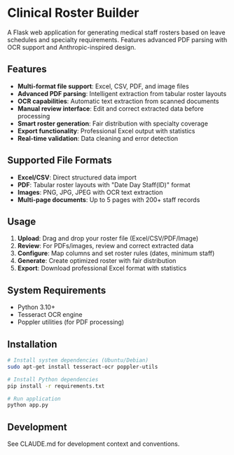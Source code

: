 # Clinical Roster Builder

A Flask web application for generating medical staff rosters based on leave schedules and specialty requirements. Features advanced PDF parsing with OCR support and Anthropic-inspired design.

## Features
- **Multi-format file support**: Excel, CSV, PDF, and image files
- **Advanced PDF parsing**: Intelligent extraction from tabular roster layouts
- **OCR capabilities**: Automatic text extraction from scanned documents
- **Manual review interface**: Edit and correct extracted data before processing
- **Smart roster generation**: Fair distribution with specialty coverage
- **Export functionality**: Professional Excel output with statistics
- **Real-time validation**: Data cleaning and error detection

## Supported File Formats
- **Excel/CSV**: Direct structured data import
- **PDF**: Tabular roster layouts with "Date Day Staff(ID)" format
- **Images**: PNG, JPG, JPEG with OCR text extraction
- **Multi-page documents**: Up to 5 pages with 200+ staff records

## Usage

1. **Upload**: Drag and drop your roster file (Excel/CSV/PDF/Image)
2. **Review**: For PDFs/images, review and correct extracted data
3. **Configure**: Map columns and set roster rules (dates, minimum staff)
4. **Generate**: Create optimized roster with fair distribution
5. **Export**: Download professional Excel format with statistics

## System Requirements
- Python 3.10+
- Tesseract OCR engine
- Poppler utilities (for PDF processing)

## Installation
```bash
# Install system dependencies (Ubuntu/Debian)
sudo apt-get install tesseract-ocr poppler-utils

# Install Python dependencies
pip install -r requirements.txt

# Run application
python app.py
```

## Development
See CLAUDE.md for development context and conventions.
